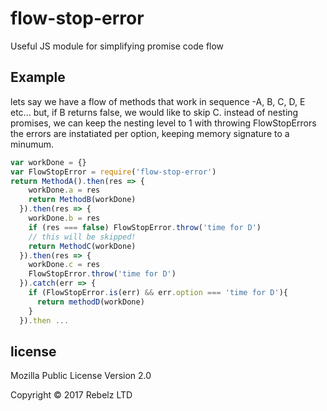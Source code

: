 flow-stop-error
===========
Useful JS module for simplifying promise code flow

## Example

lets say we have a flow of methods that work in sequence -A, B, C, D, E etc...
but, if B returns false, we would like to skip C.
instead of nesting promises, we can keep the nesting level to 1 with throwing FlowStopErrors
the errors are instatiated per option, keeping memory signature to a minumum.

```js
var workDone = {}
var FlowStopError = require('flow-stop-error')
return MethodA().then(res => {
    workDone.a = res
    return MethodB(workDone)
  }).then(res => {
    workDone.b = res
    if (res === false) FlowStopError.throw('time for D')
    // this will be skipped!
    return MethodC(workDone)
  }).then(res => {
    workDone.c = res
    FlowStopError.throw('time for D')
  }).catch(err => {
    if (FlowStopError.is(err) && err.option === 'time for D'){
      return methodD(workDone)
    }
  }).then ... 
```

## license
Mozilla Public License Version 2.0

Copyright © 2017 Rebelz LTD